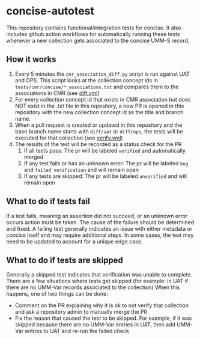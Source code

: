 # concise-autotest

This repository contains functional/integration tests for concise. It also includes github
action workflows for automatically running these tests whenever a new collection gets
associated to the concise UMM-S record.

## How it works

1. Every 5 minutes the `cmr_association_diff.py` script is run against UAT and OPS. This script looks at the collection concept ids in `tests/cmr/concise/*_associations.txt` and compares them to the associations in CMR (see [diff.yml](.github/workflows/diff.yml))
2. For every collection concept id that exists in CMR association but does NOT exist in the .txt file in this repository, a new PR is opened in this repository with the new collection concept id as the title and branch name.
3. When a pull request is created or updated in this repository and the base branch name starts with `diff/uat` or `diff/ops`, the tests will be executed for that collection (see [verify.yml](.github/workflows/verify.yml))
4. The results of the test will be recorded as a status check for the PR
   1. If all tests pass: The pr will be labeled `verified` and automatically merged
   2. If any test fails or has an unknown error: The pr will be labeled `bug` and `failed verification` and will remain open
   3. If any tests are skipped: The pr will be labeled `unverified` and will remain open 

## What to do if tests fail

If a test fails, meaning an assertion did not succeed, or an unknown error occurs action must be taken. The cause of the failure should be determined and fixed.
A failing test generally indicates an issue with either metadata or concise itself and may require additional steps.
In some cases, the test may need to be updated to account for a unique edge case.

## What to do if tests are skipped

Generally a skipped test indicates that verification was unable to complete.
There are a few situations where tests get skipped (for example: in UAT if there are no UMM-Var records associated to the collection)
When this happens, one of two things can be done:
  - Comment on the PR explaining why it is ok to not verify that collection and ask a repository admin to manually merge the PR
  - Fix the reason that caused the test to be skipped. For example, if it was skipped because there are no UMM-Var entries in UAT, then add UMM-Var entries to UAT and re-run the failed check

